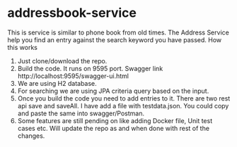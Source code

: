 # addressbook-service
This is service is similar to phone book from old times.
The Address Service help you find an entry against the search keyword you have passed.
How this works 
1. Just clone/download the repo.
2. Build the code. It runs on 9595 port. Swagger link http://localhost:9595/swagger-ui.html
3. We are using H2 database. 
4. For searching we are using JPA criteria query based on the input.
5. Once you build the code you need to add entries to it. There are two rest api save and saveAll. I have add a file with testdata.json. You could copy and paste the same into swagger/Postman.
6. Some features are still pending on like adding Docker file, Unit test cases etc. Will update the repo as and when done with rest of the changes.
